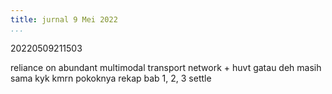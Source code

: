 ```yaml
---
title: jurnal 9 Mei 2022
...
```

20220509211503

reliance on abundant multimodal transport network +
huvt gatau deh masih sama kyk kmrn pokoknya rekap bab 1, 2, 3 settle